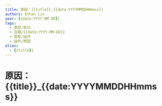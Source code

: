 ```yaml
---
title: 原因：{{title}}_{{date:YYYYMMDDHHmmss}}
authors: Ethan Lin
year: {{date:YYYY-MM-DD}}
tags:
  - 类型/笔记 
  - 日期/{{date:YYYY-MM-DD}} 
  - 类型/运作
  - 运作/原因
alias:
  - {{title}}
---
```

# 原因：{{title}}_{{date:YYYYMMDDHHmmss}}

